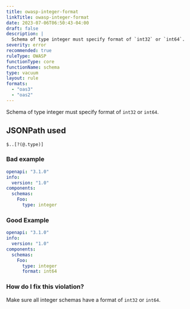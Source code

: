 ```yaml
---
title: owasp-integer-format
linkTitle: owasp-integer-format
date: 2023-07-06T06:50:43-04:00
draft: false
description: |
  Schema of type integer must specify format of `int32` or `int64`.
severity: error
recommended: true
ruleType: OWASP
functionType: core
functionName: schema
type: vacuum
layout: rule
formats:
  - "oas3"
  - "oas2"
---
```


Schema of type integer must specify format of `int32` or `int64`.

## JSONPath used

`$..[?(@.type)]`

### Bad example

```yaml
openapi: "3.1.0"
info:
  version: "1.0"
components:
  schemas:
    Foo:
      type: integer
```
### Good Example

```yaml
openapi: "3.1.0"
info:
  version: "1.0"
components:
  schemas:
    Foo:
      type: integer
      format: int64
```

### How do I fix this violation?

Make sure all integer schemas have a format of `int32` or `int64`.


